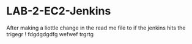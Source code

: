 # LAB-2-EC2-Jenkins

After making a liottle change in the read me file to if the jenkins hits the trigegr ! 
fdgdgdgdfg
wefwef
trgrtg
